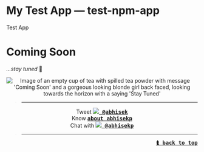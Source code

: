 <a name="test-npm-app-top" id="test-npm-app-top"></a>
# My Test App &mdash; test-npm-app
Test App

# Coming Soon
*...stay tuned* :musical_note:

<div align="center" style="text-align:center">
<img src="//i.imgur.com/UyyfrK4.jpg" alt="Image of an empty cup of tea with spilled tea powder with message 'Coming Soon' and a gorgeous looking blonde girl back faced, looking towards the horizon with a saying 'Stay Tuned'">
</div>

> ----
<p align="center">
Tweet <kbd><a href="http://twitter.com/abhisek"><b><img src="http://i.imgur.com/wOPZd0Y.png?1"> @abhisek</b></a></kbd><br>
Know <kbd><b><a href="https://about.me/abhisekp">about abhisekp</a></b></kbd><br>
Chat with <kbd><a href="https://gitter.im/abhisekp">
<img src="http://i.imgur.com/ThSWa6Y.png?2"> <b>@abhisekp</b></a></kbd>
</p>

> ----

<div align="right">
<kbd><a href="#test-npm-app-top"><b>⮬ back to top</b></a></kbd>
</div>
